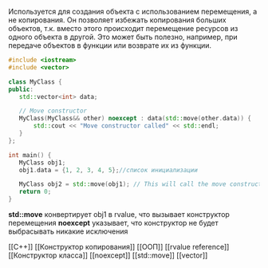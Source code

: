 Используется для создания объекта с использованием перемещения, а не копирования. Он позволяет избежать копирования больших объектов, т.к. вместо этого происходит перемещение ресурсов из одного объекта в другой. Это может быть полезно, например, при передаче объектов в функции или возврате их из функции.

```cpp
#include <iostream>
#include <vector>

class MyClass {
public:
   std::vector<int> data;

   // Move constructor
   MyClass(MyClass&& other) noexcept : data(std::move(other.data)) {
       std::cout << "Move constructor called" << std::endl;
   }
};

int main() {
   MyClass obj1;
   obj1.data = {1, 2, 3, 4, 5};//список инициализации

   MyClass obj2 = std::move(obj1); // This will call the move constructor
   return 0;
}
```

**std::move** конвертирует obj1 в rvalue, что вызывает конструктор перемещения
**noexcept** указывает, что конструктор не будет выбрасывать никакие исключения

[[C++]] [[Конструктор копирования]] [[ООП]] [[rvalue reference]] [[Конструктор класса]] [[noexcept]] [[std::move]] [[vector]] 